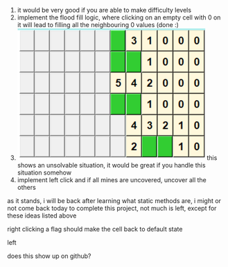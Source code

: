 1. it would be very good if you are able to make difficulty levels
2. implement the flood fill logic, where clicking on an empty cell with 0 on it will lead to filling all the neighbouring 0 values (done :)
3. ![Bad](<Screenshot 2024-05-26 181008.png>)
    this shows an unsolvable situation, it would be great if you handle this situation somehow
4.  implement left click and if all mines are uncovered, uncover all the others

as it stands, i will be back after learning what static methods are, i might or not come back today to complete this project, not much is left, except for these ideas listed above

right clicking a flag should make the cell back to default state

left

does this show up on github?